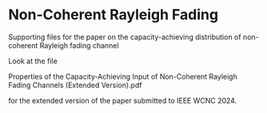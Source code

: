 # Non-Coherent Rayleigh Fading
Supporting files for the paper on the capacity-achieving distribution of non-coherent Rayleigh fading channel

Look at the file 

Properties of the Capacity-Achieving Input of Non-Coherent Rayleigh Fading Channels (Extended Version).pdf

for the extended version of the paper submitted to IEEE WCNC 2024.
